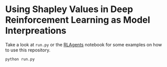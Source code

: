 # Using Shapley Values in Deep Reinforcement Learning as Model Interpreations



Take a look at `run.py` or the [RLAgents](./notebooks/RL_Agents.ipynb) notebook for some examples on how to use this repository. 

```
python run.py
```
